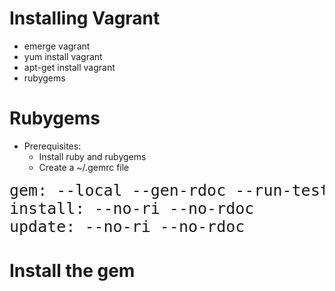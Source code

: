 <!SLIDE>

# Installing Vagrant #

* emerge vagrant
* yum install vagrant
* apt-get install vagrant
* rubygems

<!SLIDE>

# Rubygems

* Prerequisites:
  * Install ruby and rubygems
  * Create a ~/.gemrc file
<pre style="margin-top: 10px; font-size: 25px;">
gem: --local --gen-rdoc --run-tests
install: --no-ri --no-rdoc
update: --no-ri --no-rdoc
</pre>

<!SLIDE>

# Install the gem

<div class="command" id="vagrant_installing_vagrant" style="height: 500px; width: 900px;"></div>

<script type="text/javascript">
<!--
  $("#vagrant_installing_vagrant").pias();
-->
</script>
